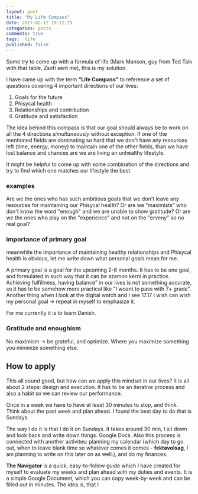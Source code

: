 ```yaml
---
layout: post
title: "My Life Compass"
date: 2017-02-12 19:11:29
categories: posts
comments: true
tags:  life
published: false
---
```


Some try to come up with a formula of life (Mark Manson, guy from Ted Talk with that table, Zsofi sent me), this is my solution.

I have came up with the term **"Life Compass"** to reference a set of questions covering 4 important directions of our lives: 

1. Goals for the future
2. Phisycal health
3. Relationships and contribution
4. Gratitude and satisfaction

<!--<div style="display: flex">
	<img src="{{site.cdn_path}}/life_compass.png" 
		style="
			max-width: 350px; 
			max-height: 350px;
			margin-top: 1rem;
			margin-bottom: 2rem;
			margin: auto; 
			transform: none;
			"/>
</div>-->

The idea behind this compass is that our goal should always be to work on all the 4 directions *simultaneously* without exception. If one of the mentioned fields are dominating so hard that we don't have any resources left (time, energy, money) to maintain one of the other fields, than we have lost balance and chances are we are living an unhealthy lifestyle.

It might be helpful to come up with some combination of the directions and try to find which one matches our lifestyle the best.

### examples

Are we the ones who has such ambitious goals that we don't leave any resources for maintaining our Phisycal health? Or are we "maximists" who don't know the word "enough" and we are unable to show gratitude? Or are we the ones who play on the "experience" and not on the "erveny" so no real goal?



### importance of primary goal

meanwhile the importance of maintaining healthy relationships and Phisycal health is obvious, let me write down what personal goals mean for me.

A primary goal is a goal for the upcoming 2-6 months. It has to be one goal, and formulated in such way that it can be szamon kerni in practice. Achieving fulfillness, having balance" in our lives is not something accurate, so it has to be somehow more practical like "I woant to pass with 7+ grade". Another thing when I look at the digital watch and I see 17.17 I wish  can wish my personal goal -> repeat in myself to emphasize it.

For me currently it is to learn Danish.

### Gratitude and enoughism

No maximism -> be grateful, and optimize. Where you maximize something you minimize something else.

## How to apply

This all sound good, but how can we apply this mindset in our lives? It is all about 2 steps: design and execution. It has to be an iterative process and also a habit so we can review our performance.

Once in a week we have to have at least 30 minutes to stop, and think. Think about the past week and plan ahead. I found the best day to do that is Sundays.

The way I do it is that I do it on Sundays. It takes around 30 min, I sit down and look back and write down things. Google Docs. Also this process is connected with another activites: planning my calendar (which day to go out, when to leave blank time so whatever comes it comes - **fektavolsag**, I am planning to write on this later on as well.), and do my finances.

**The Navigator** is a quick, easy-to-follow guide which I have created for myself to evaluate my weeks and plan ahead with my duties and events. It is a simple Google Document, which you can copy week-by-week and can be filled out in minutes. The idea is, that I 
